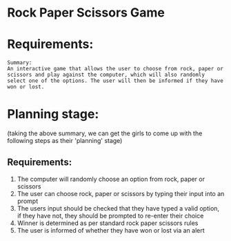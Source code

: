 # Rock Paper Scissors Game

# Requirements:
```
Summary:
An interactive game that allows the user to choose from rock, paper or scissors and play against the computer, which will also randomly select one of the options. The user will then be informed if they have won or lost.
 ```

# Planning stage:
(taking the above summary, we can get the girls to come up with the following steps as their 'planning' stage)
## Requirements:
1. The computer will randomly choose an option from rock, paper or scissors
2. The user can choose rock, paper or scissors by typing their input into an prompt
3. The users input should be checked that they have typed a valid option, if they have not, they should be prompted to re-enter their choice
4. Winner is determined as per standard rock paper scissors rules
5. The user is informed of whether they have won or lost via an alert